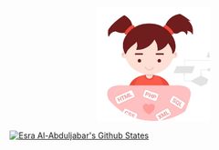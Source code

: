 <p align="center" Welcome! Click to see my portfolio/>
<p align="center"><a href="https://esrawameed.github.io/reactorApp/"><img height="200px" alt="Welcome, Click to see Portfolio!" src="./images/codeGirl-modified.png" /></a></p>

[![Esra Al-Abduljabar's Github States](https://github-readme-stats.vercel.app/api?username=EsraWameed&show_icons=true&theme=dracula)](https://github.com/EsraWameed/github-readme-stats)

